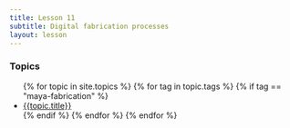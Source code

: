 ```yaml
---
title: Lesson 11
subtitle: Digital fabrication processes
layout: lesson
---
```


### Topics
<ul>
 {% for topic in site.topics %}
   {% for tag in topic.tags %}
       {% if tag == "maya-fabrication" %}
           <li><a href="{{ topic.url | prepend: site.baseurl }}">{{topic.title}}</a></li>
        {% endif %}
   {% endfor %}
 {% endfor %}
</ul>